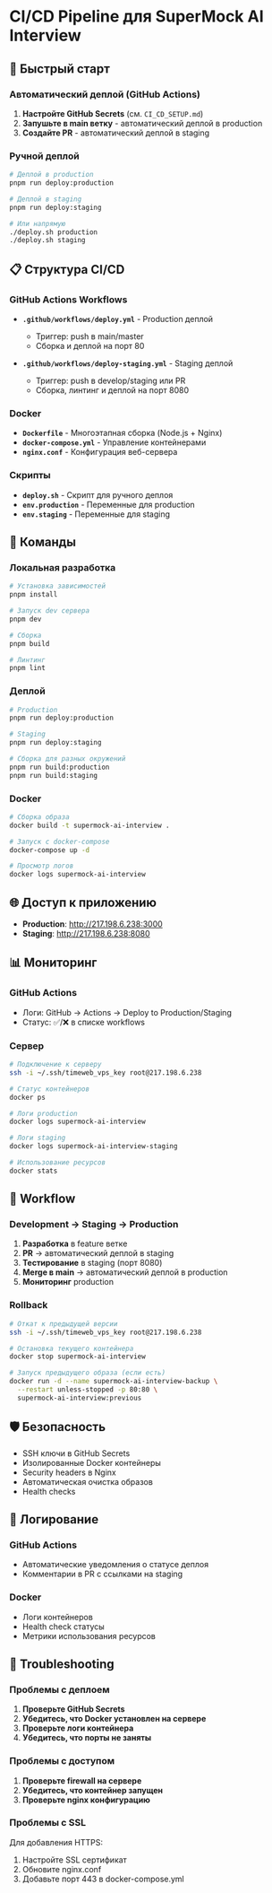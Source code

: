 # CI/CD Pipeline для SuperMock AI Interview

## 🚀 Быстрый старт

### Автоматический деплой (GitHub Actions)

1. **Настройте GitHub Secrets** (см. `CI_CD_SETUP.md`)
2. **Запушьте в main ветку** - автоматический деплой в production
3. **Создайте PR** - автоматический деплой в staging

### Ручной деплой

```bash
# Деплой в production
pnpm run deploy:production

# Деплой в staging
pnpm run deploy:staging

# Или напрямую
./deploy.sh production
./deploy.sh staging
```

## 📋 Структура CI/CD

### GitHub Actions Workflows

- **`.github/workflows/deploy.yml`** - Production деплой
  - Триггер: push в main/master
  - Сборка и деплой на порт 80

- **`.github/workflows/deploy-staging.yml`** - Staging деплой
  - Триггер: push в develop/staging или PR
  - Сборка, линтинг и деплой на порт 8080

### Docker

- **`Dockerfile`** - Многоэтапная сборка (Node.js + Nginx)
- **`docker-compose.yml`** - Управление контейнерами
- **`nginx.conf`** - Конфигурация веб-сервера

### Скрипты

- **`deploy.sh`** - Скрипт для ручного деплоя
- **`env.production`** - Переменные для production
- **`env.staging`** - Переменные для staging

## 🔧 Команды

### Локальная разработка

```bash
# Установка зависимостей
pnpm install

# Запуск dev сервера
pnpm dev

# Сборка
pnpm build

# Линтинг
pnpm lint
```

### Деплой

```bash
# Production
pnpm run deploy:production

# Staging
pnpm run deploy:staging

# Сборка для разных окружений
pnpm run build:production
pnpm run build:staging
```

### Docker

```bash
# Сборка образа
docker build -t supermock-ai-interview .

# Запуск с docker-compose
docker-compose up -d

# Просмотр логов
docker logs supermock-ai-interview
```

## 🌐 Доступ к приложению

- **Production**: http://217.198.6.238:3000
- **Staging**: http://217.198.6.238:8080

## 📊 Мониторинг

### GitHub Actions
- Логи: GitHub → Actions → Deploy to Production/Staging
- Статус: ✅/❌ в списке workflows

### Сервер
```bash
# Подключение к серверу
ssh -i ~/.ssh/timeweb_vps_key root@217.198.6.238

# Статус контейнеров
docker ps

# Логи production
docker logs supermock-ai-interview

# Логи staging
docker logs supermock-ai-interview-staging

# Использование ресурсов
docker stats
```

## 🔄 Workflow

### Development → Staging → Production

1. **Разработка** в feature ветке
2. **PR** → автоматический деплой в staging
3. **Тестирование** в staging (порт 8080)
4. **Merge в main** → автоматический деплой в production
5. **Мониторинг** production

### Rollback

```bash
# Откат к предыдущей версии
ssh -i ~/.ssh/timeweb_vps_key root@217.198.6.238

# Остановка текущего контейнера
docker stop supermock-ai-interview

# Запуск предыдущего образа (если есть)
docker run -d --name supermock-ai-interview-backup \
  --restart unless-stopped -p 80:80 \
  supermock-ai-interview:previous
```

## 🛡️ Безопасность

- SSH ключи в GitHub Secrets
- Изолированные Docker контейнеры
- Security headers в Nginx
- Автоматическая очистка образов
- Health checks

## 📝 Логирование

### GitHub Actions
- Автоматические уведомления о статусе деплоя
- Комментарии в PR с ссылками на staging

### Docker
- Логи контейнеров
- Health check статусы
- Метрики использования ресурсов

## 🚨 Troubleshooting

### Проблемы с деплоем

1. **Проверьте GitHub Secrets**
2. **Убедитесь, что Docker установлен на сервере**
3. **Проверьте логи контейнера**
4. **Убедитесь, что порты не заняты**

### Проблемы с доступом

1. **Проверьте firewall на сервере**
2. **Убедитесь, что контейнер запущен**
3. **Проверьте nginx конфигурацию**

### Проблемы с SSL

Для добавления HTTPS:
1. Настройте SSL сертификат
2. Обновите nginx.conf
3. Добавьте порт 443 в docker-compose.yml
